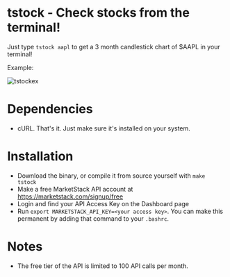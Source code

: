# tstock - Check stocks from the terminal!

Just type `tstock aapl` to get a 3 month candlestick chart of $AAPL in your terminal!

Example:

<img src="https://i.ibb.co/Pry8DWC/tstockex.png" alt="tstockex" border="0">

# Dependencies
- cURL. That's it. Just make sure it's installed on your system.

# Installation
- Download the binary, or compile it from source yourself with `make tstock` 
- Make a free MarketStack API account at https://marketstack.com/signup/free
- Login and find your API Access Key on the Dashboard page
- Run `export MARKETSTACK_API_KEY=<your access key>`. You can make this permanent by adding that command to your `.bashrc`.

# Notes
- The free tier of the API is limited to 100 API calls per month.
